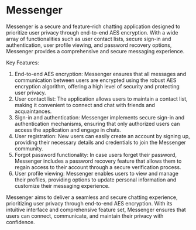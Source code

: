 # Messenger

Messenger is a secure and feature-rich chatting application designed to prioritize user privacy through end-to-end AES encryption. With a wide array of functionalities such as user contact lists, secure sign-in and authentication, user profile viewing, and password recovery options, Messenger provides a comprehensive and secure messaging experience.

Key Features:

1) End-to-end AES encryption: Messenger ensures that all messages and communication between users are encrypted using the robust AES encryption algorithm, offering a high level of security and protecting user privacy.
2) User contact list: The application allows users to maintain a contact list, making it convenient to connect and chat with friends and acquaintances.
3) Sign-in and authentication: Messenger implements secure sign-in and authentication mechanisms, ensuring that only authorized users can access the application and engage in chats.
4) User registration: New users can easily create an account by signing up, providing their necessary details and credentials to join the Messenger community.
5) Forgot password functionality: In case users forget their password, Messenger includes a password recovery feature that allows them to regain access to their account through a secure verification process.
6) User profile viewing: Messenger enables users to view and manage their profiles, providing options to update personal information and customize their messaging experience.
    
Messenger aims to deliver a seamless and secure chatting experience, prioritizing user privacy through end-to-end AES encryption. With its intuitive interface and comprehensive feature set, Messenger ensures that users can connect, communicate, and maintain their privacy with confidence.
